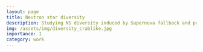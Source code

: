 ```yaml
---
layout: page
title: Neutron star diversity
description: Studying NS diversity induced by Supernova fallback and proto-NS wind through 1-D and follow-up 2-D Hydrodynamics simulations
img: /assets/img/diversity_crablike.jpg
importance: 1
category: work
---
```

